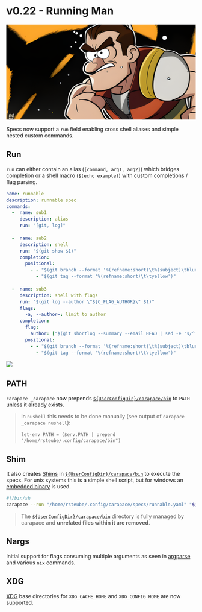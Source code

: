 # v0.22 - Running Man

![](./v0.22/banner.png)

Specs now support a `run` field enabling cross shell aliases and simple nested custom commands.

## Run

`run` can either contain an alias (`[command, arg1, arg2]`) which bridges completion or a shell macro (`$(echo example)`) with custom completions / flag parsing.

```yaml
name: runnable
description: runnable spec
commands:
  -  name: sub1
     description: alias
     run: "[git, log]"

  -  name: sub2
     description: shell
     run: "$(git show $1)"
     completion:
       positional:
         - - "$(git branch --format '%(refname:short)\t%(subject)\tblue')"
           - "$(git tag --format '%(refname:short)\t\tyellow')"

  -  name: sub3
     description: shell with flags
     run: "$(git log --author \"${C_FLAG_AUTHOR}\" $1)"
     flags:
       -a, --author=: limit to author
     completion:
       flag:
         author: ["$(git shortlog --summary --email HEAD | sed -e 's/^.*\t//' -e 's/ </\t</')"]
       positional:
         - - "$(git branch --format '%(refname:short)\t%(subject)\tblue')"
           - "$(git tag --format '%(refname:short)\t\tyellow')"
```

![](./v0.22/runnable.cast)

## PATH

`carapace _carapace` now prepends [`${UserConfigDir}/carapace/bin`] to `PATH` unless it already exists.

> In `nushell` this needs to be done manually (see output of `carapace _carapace nushell`):
> ```nushell
> let-env PATH = ($env.PATH | prepend "/home/rsteube/.config/carapace/bin")
> ```

## Shim

It also creates [Shims](https://en.wikipedia.org/wiki/Shim_(computing)) in [`${UserConfigDir}/carapace/bin`] to execute the specs.
For unix systems this is a simple shell script, but for windows an [embedded binary](https://github.com/rsteube/carapace-bin/blob/v0.22.0/cmd/shim/main.go) is used.

```sh
#!/bin/sh
carapace --run "/home/rsteube/.config/carapace/specs/runnable.yaml" "$@"
```

> The [`${UserConfigDir}/carapace/bin`] directory is fully managed by carapace and **unrelated files within it are removed**.

## Nargs

Initial support for flags consuming multiple arguments as seen in [argparse](https://docs.python.org/3/library/argparse.html#nargs) and various `nix` commands.

## XDG

[XDG] base directories for `XDG_CACHE_HOME` and `XDG_CONFIG_HOME` are now supported.

[`${UserConfigDir}/carapace/bin`]:https://pkg.go.dev/os#UserConfigDir
[XDG]:https://specifications.freedesktop.org/basedir-spec/basedir-spec-latest.html